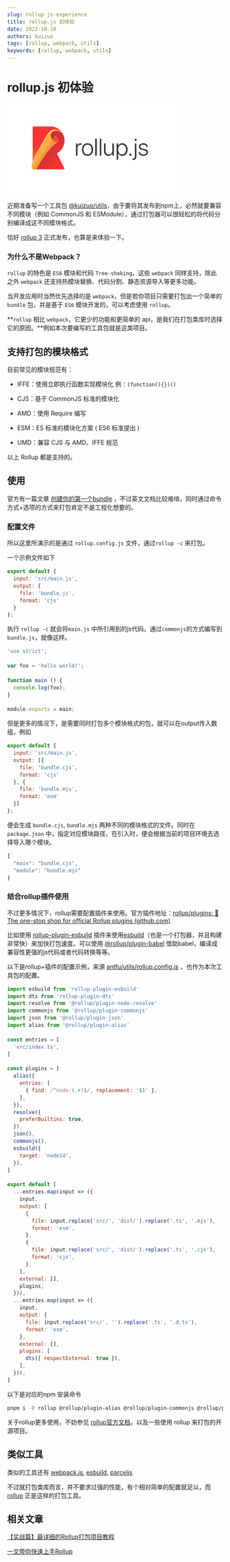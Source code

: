 ```yaml
---
slug: rollup-js-experience
title: rollup.js 初体验
date: 2022-10-18
authors: kuizuo
tags: [rollup, webpack, utils]
keywords: [rollup, webpack, utils]
---
```


# rollup.js 初体验
   
![rollup.js](./images/1681377815643.png)

近期准备写一个工具包 [@kuizuo/utils](https://github.com/kuizuo/utils "@kuizuo/utils")，由于要将其发布到npm上，必然就要兼容不同模块（例如 CommonJS 和 ESModule），通过打包器可以很轻松的将代码分别编译成这不同模块格式。

恰好 [rollup 3](https://github.com/rollup/rollup/releases/tag/v3.0.0 "rollup 3") 正式发布，也算是来体验一下。

<!-- truncate -->

### 为什么不是Webpack？

`rollup` 的特色是 `ES6` 模块和代码 `Tree-shaking`，这些 `webpack` 同样支持，除此之外 `webpack` 还支持热模块替换、代码分割、静态资源导入等更多功能。

当开发应用时当然优先选择的是 `webpack`，但是若你项目只需要打包出一个简单的 `bundle` 包，并是基于 `ES6` 模块开发的，可以考虑使用 `rollup`。

**`rollup` 相比 `webpack`，它更少的功能和更简单的 api，是我们在打包类库时选择它的原因。**例如本次要编写的工具包就是这类项目。

## 支持打包的模块格式

目前常见的模块规范有：&#x20;

- IFFE：使用立即执行函数实现模块化 例：`(function(){})()`

- CJS：基于 CommonJS 标准的模块化

- AMD：使用 Require 编写

- ESM：ES 标准的模块化方案 ( ES6 标准提出 )

- UMD：兼容 CJS 与 AMD、IFFE 规范

以上 Rollup 都是支持的。

## 使用

官方有一篇文章 [创建你的第一个bundle](https://rollupjs.org/guide/en/#creating-your-first-bundle "创建你的第一个bundle") ，不过英文文档比较难啃，同时通过命令方式+选项的方式来打包肯定不是工程化想要的。

### 配置文件

所以这里所演示的是通过 `rollup.config.js` 文件，通过`rollup -c` 来打包。

一个示例文件如下

```javascript title='rollup.config.js'
export default {
  input: 'src/main.js',
  output: {
    file: 'bundle.js',
    format: 'cjs'
  }
};
```

执行 `rollup -c` 就会将`main.js` 中所引用到的js代码，通过`commonjs`的方式编写到`bundle.js`，就像这样。

```javascript title='bundle.js'
'use strict';

var foo = 'hello world!';

function main () {
  console.log(foo);
}

module.exports = main;

```

但是更多的情况下，是需要同时打包多个模块格式的包，就可以在output传入数组，例如

```javascript title='rollup.config.js'
export default {
  input: 'src/main.js',
  output: [{
    file: 'bundle.cjs',
    format: 'cjs'
  }, {
    file: 'bundle.mjs',
    format: 'esm'
  }]
};
```

便会生成 `bundle.cjs`, `bundle.mjs` 两种不同的模块格式的文件。同时在 `package.json` 中，指定对应模块路径，在引入时，便会根据当前的项目环境去选择导入哪个模块。

```javascript title='package.json'
{
  "main": "bundle.cjs",
  "module": "bundle.mjs"
}
```

### 结合rollup插件使用

不过更多情况下，rollup需要配置插件来使用。官方插件地址：[rollup/plugins: 🍣 The one-stop shop for official Rollup plugins (github.com)](https://github.com/rollup/plugins "rollup/plugins: 🍣 The one-stop shop for official Rollup plugins (github.com)")

比如使用 [rollup-plugin-esbuild](https://github.com/egoist/rollup-plugin-esbuild "rollup-plugin-esbuild") 插件来使用[esbuild](https://esbuild.docschina.org/ "esbuild")（也是一个打包器，并且构建非常快）来加快打包速度。可以使用 [@rollup/plugin-babel](https://github.com/rollup/plugins/tree/master/packages/babel "@rollup/plugin-babel") 借助babel，编译成兼容性更强的js代码或者代码转换等等。

以下是rollup+插件的配置示例，来源 [antfu/utils/rollup.config.js](https://github.com/antfu/utils/blob/main/rollup.config.js "antfu/utils/rollup.config.js") ，也作为本次工具包的配置。

```javascript title='rollup.config.js'
import esbuild from 'rollup-plugin-esbuild'
import dts from 'rollup-plugin-dts'
import resolve from '@rollup/plugin-node-resolve'
import commonjs from '@rollup/plugin-commonjs'
import json from '@rollup/plugin-json'
import alias from '@rollup/plugin-alias'

const entries = [
  'src/index.ts',
]

const plugins = [
  alias({
    entries: [
      { find: /^node:(.+)$/, replacement: '$1' },
    ],
  }),
  resolve({
    preferBuiltins: true,
  }),
  json(),
  commonjs(),
  esbuild({
    target: 'node14',
  }),
]

export default [
  ...entries.map(input => ({
    input,
    output: [
      {
        file: input.replace('src/', 'dist/').replace('.ts', '.mjs'),
        format: 'esm',
      },
      {
        file: input.replace('src/', 'dist/').replace('.ts', '.cjs'),
        format: 'cjs',
      },
    ],
    external: [],
    plugins,
  })),
  ...entries.map(input => ({
    input,
    output: {
      file: input.replace('src/', '').replace('.ts', '.d.ts'),
      format: 'esm',
    },
    external: [],
    plugins: [
      dts({ respectExternal: true }),
    ],
  })),
]

```

以下是对应的npm 安装命令

```bash
pnpm i -D rollup @rollup/plugin-alias @rollup/plugin-commonjs @rollup/plugin-json @rollup/plugin-node-resolve rollup-plugin-esbuild rollup-plugin-dts
```

关于rollup更多使用，不妨参见 [rollup官方文档](https://rollupjs.org/ "rollup官方文档")，以及一些使用 rollup 来打包的开源项目。

## 类似工具

类似的工具还有 [webpack.js](https://webpack.js.org/ "webpack.js"), [esbuild](https://esbuild.github.io/ "esbuild"), [parceljs](https://parceljs.org/ "parceljs")

不过就打包类库而言，并不要求过强的性能，有个相对简单的配置就足以，而 [rollup](https://rollupjs.org/ "rollup") 正是这样的打包工具。

## 相关文章

[【实战篇】最详细的Rollup打包项目教程](https://juejin.cn/post/7145090564801691684 "【实战篇】最详细的Rollup打包项目教程")

[一文带你快速上手Rollup](https://zhuanlan.zhihu.com/p/221968604 "一文带你快速上手Rollup")